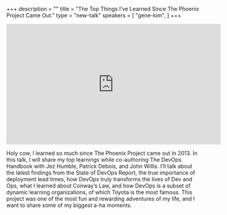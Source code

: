 +++
description = ""
title = "The Top Things I’ve Learned Since The Phoenix Project Came Out."
type = "new-talk"
speakers = [
        "gene-kim",
]
+++
<iframe width="560" height="315" src="https://www.youtube-nocookie.com/embed/yIlNTnA-zUs" frameborder="0" allowfullscreen></iframe>

Holy cow, I learned so much since The Phoenix Project came out in 2013.  In this talk, I will share my top learnings while co-authoring The DevOps Handbook with Jez Humble, Patrick Debois, and John Willis. I’ll talk about the latest findings from the State of DevOps Report, the true importance of deployment lead times, how DevOps truly transforms the lives of Dev and Ops, what I learned about Conway’s Law, and how DevOps is a subset of dynamic learning organizations, of which Toyota is the most famous. This project was one of the most fun and rewarding adventures of my life, and I want to share some of my biggest a-ha moments.